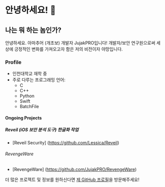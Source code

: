 # 안녕하세요! 👋
## 나는 뭐 하는 놈인가?
안녕하세요. 아마추어 (개초보) 개발자 JujakPRO입니다! 개발자/보안 연구원으로써 세상에 긍정적인 변화를 가져오고자 함은 저의 비전이자 야망입니다.

### Profile

- 인천대학교 재학 중
- 주로 다루는 프로그래밍 언어:
  - C
  - C++
  - Python
  - Swift
  - BatchFile

#### Ongoing Projects

##### Reveil (iOS 보안 분석 도구) 한글화 작업
- [Reveil Security] (https://github.com/Lessica/Reveil)

###### RevengeWare
- [RevengeWare] (https://github.com/JujakPRO/RevengeWare)

더 많은 프로젝트 및 정보를 원하신다면 [제 GitHub 프로필](https://github.com/JujakPRO)을 방문해주세요!

